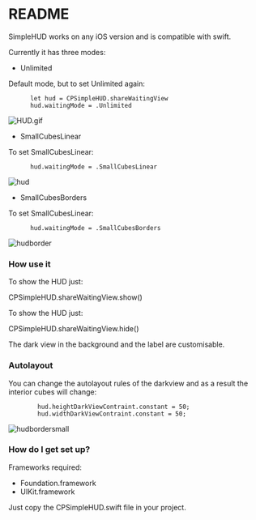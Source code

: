 # README #

SimpleHUD works on any iOS version and is compatible with swift.

Currently it has three modes:

- Unlimited

Default mode, but to set Unlimited again: 

```
      let hud = CPSimpleHUD.shareWaitingView
      hud.waitingMode = .Unlimited
``` 


![HUD.gif](https://bitbucket.org/repo/GAA9rq/images/3304417787-HUD.gif)

- SmallCubesLinear

To set SmallCubesLinear: 

```
      hud.waitingMode = .SmallCubesLinear
```

![hud](https://cloud.githubusercontent.com/assets/5259830/4565453/ec9cc994-4f1f-11e4-9e39-982cc67e6afa.gif)

- SmallCubesBorders

To set SmallCubesLinear: 

```
      hud.waitingMode = .SmallCubesBorders
``` 

![hudborder](https://cloud.githubusercontent.com/assets/5259830/4565408/95b07658-4f1f-11e4-9515-d684918963d6.gif)


### How use it ###

To show the HUD just:

CPSimpleHUD.shareWaitingView.show()

To show the HUD just:

CPSimpleHUD.shareWaitingView.hide()

The dark view in the background and the label are customisable.

### Autolayout

You can change the autolayout rules of the darkview and as a result the interior cubes will change:

```
        hud.heightDarkViewContraint.constant = 50;
        hud.widthDarkViewContraint.constant = 50;
```

![hudbordersmall](https://cloud.githubusercontent.com/assets/5259830/4565469/2b6a3d00-4f20-11e4-988d-ba1c42846b02.gif)

### How do I get set up? ###

Frameworks required:

* Foundation.framework
* UIKit.framework

Just copy the CPSimpleHUD.swift file in your project.

